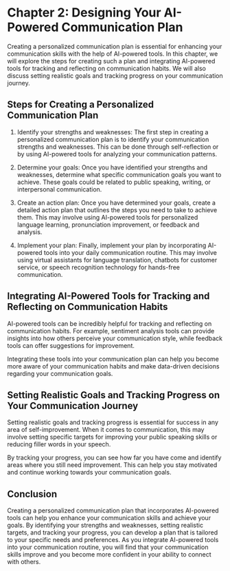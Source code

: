 Chapter 2: Designing Your AI-Powered Communication Plan
=======================================================

Creating a personalized communication plan is essential for enhancing your communication skills with the help of AI-powered tools. In this chapter, we will explore the steps for creating such a plan and integrating AI-powered tools for tracking and reflecting on communication habits. We will also discuss setting realistic goals and tracking progress on your communication journey.

Steps for Creating a Personalized Communication Plan
----------------------------------------------------

1. Identify your strengths and weaknesses: The first step in creating a personalized communication plan is to identify your communication strengths and weaknesses. This can be done through self-reflection or by using AI-powered tools for analyzing your communication patterns.

2. Determine your goals: Once you have identified your strengths and weaknesses, determine what specific communication goals you want to achieve. These goals could be related to public speaking, writing, or interpersonal communication.

3. Create an action plan: Once you have determined your goals, create a detailed action plan that outlines the steps you need to take to achieve them. This may involve using AI-powered tools for personalized language learning, pronunciation improvement, or feedback and analysis.

4. Implement your plan: Finally, implement your plan by incorporating AI-powered tools into your daily communication routine. This may involve using virtual assistants for language translation, chatbots for customer service, or speech recognition technology for hands-free communication.

Integrating AI-Powered Tools for Tracking and Reflecting on Communication Habits
--------------------------------------------------------------------------------

AI-powered tools can be incredibly helpful for tracking and reflecting on communication habits. For example, sentiment analysis tools can provide insights into how others perceive your communication style, while feedback tools can offer suggestions for improvement.

Integrating these tools into your communication plan can help you become more aware of your communication habits and make data-driven decisions regarding your communication goals.

Setting Realistic Goals and Tracking Progress on Your Communication Journey
---------------------------------------------------------------------------

Setting realistic goals and tracking progress is essential for success in any area of self-improvement. When it comes to communication, this may involve setting specific targets for improving your public speaking skills or reducing filler words in your speech.

By tracking your progress, you can see how far you have come and identify areas where you still need improvement. This can help you stay motivated and continue working towards your communication goals.

Conclusion
----------

Creating a personalized communication plan that incorporates AI-powered tools can help you enhance your communication skills and achieve your goals. By identifying your strengths and weaknesses, setting realistic targets, and tracking your progress, you can develop a plan that is tailored to your specific needs and preferences. As you integrate AI-powered tools into your communication routine, you will find that your communication skills improve and you become more confident in your ability to connect with others.
